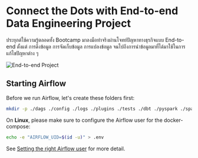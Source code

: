 # Connect the Dots with End-to-end Data Engineering Project

ประยุกต์ใช้ความรู้ตลอดทั้ง Bootcamp มาลงมือทำจริงผ่านโจทย์ปัญหาทางธุรกิจแบบ End-to-end ตั้งแต่
การดึงข้อมูล การจัดเก็บข้อมูล การแปลงข้อมูล จนไปถึงการนำข้อมูลมาที่ได้มาใช้ในการแก้ไขปัญหาต่าง ๆ

![End-to-end Project](../docs/img/skooldio-data-engineering-bootcamp-end-to-end-project.png)

## Starting Airflow

Before we run Airflow, let's create these folders first:

```sh
mkdir -p ./dags ./config ./logs ./plugins ./tests ./dbt ./pyspark ./spark-events
```

On **Linux**, please make sure to configure the Airflow user for the docker-compose:

```sh
echo -e "AIRFLOW_UID=$(id -u)" > .env
```

See [Setting the right Airflow
user](https://airflow.apache.org/docs/apache-airflow/stable/howto/docker-compose/index.html#setting-the-right-airflow-user)
for more detail.